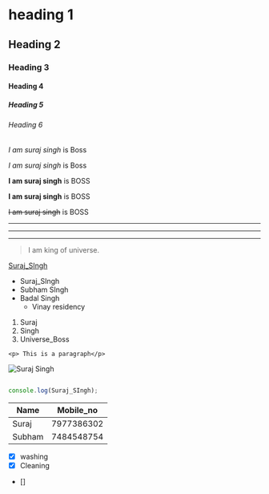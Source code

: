 <!-- Headings -->
# heading 1
## Heading 2
### Heading 3
#### Heading 4
##### Heading 5
###### Heading 6

<!-- italics -->

*I am suraj singh* is Boss

_I am suraj singh_ is Boss

<!-- Strong-->

**I am suraj singh** is BOSS

__I am suraj singh__ is BOSS

<!-- Strikethrough-->

~~I am suraj singh~~ is BOSS

<!--  Horizontal rule-->
---
___

---
<!-- BlockQuote-->
>I am king of universe.
<!-- links-->
[Suraj_SIngh](https://www.uc.com "Suraj_Boss")
<!-- UL-->
* Suraj_SIngh
* Subham SIngh
* Badal Singh
   * Vinay residency

<!-- ol-->
1. Suraj
1. Singh
1. Universe_Boss

<!-- Inline Code Block-->
`<p> This is a paragraph</p>`
<!--Images-->
![Suraj Singh](https://markdown-here.com/F:/NewFolder/DSC_5633.JPG)

<!-- GitHub MarkDOwn-->
<!--Code Block-->
```javascript

console.log(Suraj_SIngh);
```
<!--Tables-->
|Name  | Mobile_no |
|------|------|
|Suraj|7977386302|
|Subham|7484548754|
<!-- Tasks List-->
* [x] washing
* [x]  Cleaning
* []




